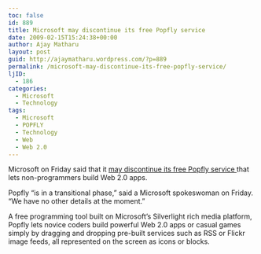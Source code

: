 ```yaml
---
toc: false
id: 889
title: Microsoft may discontinue its free Popfly service
date: 2009-02-15T15:24:38+00:00
author: Ajay Matharu
layout: post
guid: http://ajaymatharu.wordpress.com/?p=889
permalink: /microsoft-may-discontinue-its-free-popfly-service/
ljID:
  - 186
categories:
  - Microsoft
  - Technology
tags:
  - Microsoft
  - POPFLY
  - Technology
  - Web
  - Web 2.0
---
```

Microsoft on Friday said that it  <a href="http://www.popfly.com/" target="_blank">may discontinue its free Popfly service </a> that lets non-programmers build Web 2.0 apps.

Popfly &#8220;is in a transitional phase,&#8221; said a Microsoft spokeswoman on Friday. &#8220;We have no other details at the moment.&#8221;

A free programming tool built on Microsoft&#8217;s Silverlight rich media platform, Popfly lets novice coders build powerful Web 2.0 apps or casual games simply by dragging and dropping pre-built services such as RSS or Flickr image feeds, all represented on the screen as icons or blocks.
